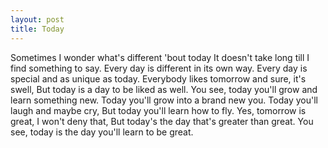 ```yaml
---
layout: post
title: Today
---
```


Sometimes I wonder what's different 'bout today
It doesn't take long till I find something to say.
Every day is different in its own way.
Every day is special and as unique as today.
Everybody likes tomorrow and sure, it's swell,
But today is a day to be liked as well.
You see, today you'll grow and learn something new.
Today you'll grow into a brand new you.
Today you'll laugh and maybe cry,
But today you'll learn how to fly.
Yes, tomorrow is great,
I won't deny that,
But today's the day that's greater than great.
You see, today is the day you'll learn to be great.
